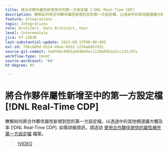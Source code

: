 ```yaml
---
title: 將合作夥伴屬性新增至中的第一方設定檔 [!DNL Real-Time CDP]
description: 瞭解如何將合作夥伴屬性新增到您的第一方設定檔，以透過中的其他頻道擴大觸及率 [!DNL Real-Time CDP].
feature: Integrations
topic: Integrations
role: Architect, Data Architect, User
level: Intermediate
jira: KT-13830
last-substantial-update: 2023-08-23T00:00:00Z
exl-id: 7b6cb89d-b514-48ae-b932-1254abd57d31
source-git-commit: 3e8f68c89b5ab94045ec1120a95b1e2cc1d1c97a
workflow-type: tm+mt
source-wordcount: '64'
ht-degree: 0%

---
```


# 將合作夥伴屬性新增至中的第一方設定檔 [!DNL Real-Time CDP]

瞭解如何將合作夥伴屬性新增到您的第一方設定檔，以透過中的其他頻道擴大觸及率 [!DNL Real-Time CDP]. 如需詳細資訊，請造訪 [使用合作夥伴提供的屬性補充第一方設定檔](https://experienceleague.adobe.com/docs/experience-platform/rtcdp/use-cases/partner-data/supplement-first-party-profiles.html) 檔案。

>[!VIDEO](https://video.tv.adobe.com/v/3423075/?learn=on)
